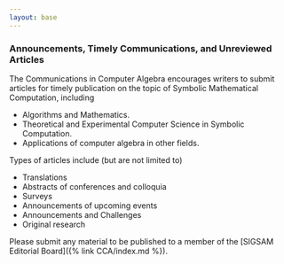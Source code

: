 ```yaml
---
layout: base
---
```


### Announcements, Timely Communications, and Unreviewed Articles

The Communications in Computer Algebra encourages writers to submit articles for timely
publication on the topic of Symbolic Mathematical Computation, including

* Algorithms and Mathematics.
* Theoretical and Experimental Computer Science in Symbolic Computation.
* Applications of computer algebra in other fields.

Types of articles include (but are not limited to)
* Translations
* Abstracts of conferences and colloquia
* Surveys
* Announcements of upcoming events
* Announcements and Challenges
* Original research


Please submit any material to be published to a member of the [SIGSAM Editorial Board]({% link CCA/index.md %}).